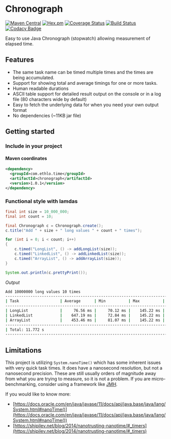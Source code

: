 # Chronograph

[![Maven Central](https://img.shields.io/maven-central/v/com.ethlo.time/chronograph.svg)](http://search.maven.org/#search%7Cga%7C1%7Cg%3A%22com.ethlo.time%22%20a%3A%22chronograph%22)
[![Hex.pm](https://img.shields.io/hexpm/l/plug.svg)](LICENSE)
[![Coverage Status](https://coveralls.io/repos/github/ethlo/chronograph/badge.svg?branch=master&kill_cache=3)](https://coveralls.io/github/ethlo/chronograph?branch=master)
[![Build Status](https://travis-ci.org/ethlo/chronograph.svg?branch=master)](https://travis-ci.org/ethlo/chronograph)
[![Codacy Badge](https://api.codacy.com/project/badge/Grade/0d9d2c9bfddc400f84203aa82a55f211)](https://www.codacy.com/app/morten/chronograph?utm_source=github.com&amp;utm_medium=referral&amp;utm_content=ethlo/chronograph&amp;utm_campaign=Badge_Grade)

Easy to use Java Chronograph (stopwatch) allowing measurement of elapsed time.

## Features
  * The same task name can be timed multiple times and the times are being accumulated.
  * Support for showing total and average timings for one or more tasks.
  * Human readable durations
  * ASCII table support for detailed result output on the console or in a log file (80 characters wide by default)
  * Easy to fetch the underlying data for when you need your own output format
  * No dependencies (~11KB jar file)

## Getting started

### Include in your project

#### Maven coordinates
```xml
<dependency>
  <groupId>com.ethlo.time</groupId>
  <artifactId>chronograph</artifactId>
  <version>1.0.1</version>
</dependency>
``` 

### Functional style with lamdas

```java
final int size = 10_000_000;
final int count = 10;

final Chronograph c = Chronograph.create();
c.title("Add " + size + " long values " + count + " times");

for (int i = 0; i < count; i++)
{
    c.timed("LongList", () -> addLongList(size));
    c.timed("LinkedList", () -> addLinkedList(size));
    c.timed("ArrayList", () -> addArrayList(size));
}

System.out.println(c.prettyPrint());
```

*Output*
```bash
Add 10000000 long values 10 times
----------------------------------------------------------------------------------------------------------------------------------------------------------
| Task                  | Average      | Min          | Max          | Median       | Std dev      | 90th pctl    | Total       | Invocations   | %      |    
----------------------------------------------------------------------------------------------------------------------------------------------------------
| LongList              |     76.56 ms |     70.12 ms |    145.22 ms |     72.83 ms |      2.15 ms |     85.84 ms |   765.65 ms |            10 |   6.5% |
| LinkedList            |    647.19 ms |     72.84 ms |    145.22 ms |    279.40 ms |    199.95 ms |      1.244 s |     6.472 s |            10 |  55.0% |
| ArrayList             |    453.46 ms |     81.07 ms |    145.22 ms |     84.41 ms |    337.66 ms |    163.18 ms |     4.535 s |            10 |  38.5% |
----------------------------------------------------------------------------------------------------------------------------------------------------------
| Total: 11.772 s                                                                                                                                        |
----------------------------------------------------------------------------------------------------------------------------------------------------------
```

## Limitations
This project is utilizing `System.nanoTime()` which has some inherent issues with very quick task times. It does have a nanosecond resolution, but not a nanosecond precision. These are still usually orders of magnitude away from what you are trying to measure, so it is not a problem. If you are micro-benchmarking, consider using a framework like [JMH](https://mvnrepository.com/artifact/org.openjdk.jmh/jmh-core).

If you would like to know more:
  * [https://docs.oracle.com/en/java/javase/11/docs/api/java.base/java/lang/System.html#nanoTime()](https://docs.oracle.com/en/java/javase/11/docs/api/java.base/java/lang/System.html#nanoTime())
  * [https://shipilev.net/blog/2014/nanotrusting-nanotime/#_timers](https://shipilev.net/blog/2014/nanotrusting-nanotime/#_timers)
